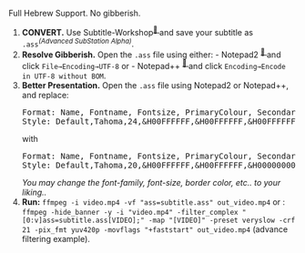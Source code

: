Full Hebrew Support. No gibberish. 

<ol>
<li>
<strong>CONVERT.</strong>
Use Subtitle-Workshop<sup><a href="http://subworkshop.sourceforge.net/" target="_blank">&#x1f4ce;︎ </a></sup> and save your subtitle as <code>.ass</code><sup><em>(Advanced SubStation Alpha)</em></sup>.
</li>
<li>
<strong>Resolve Gibberish.</strong>
Open the <code>.ass</code> file using either:
- Notepad2 <sup><a href="http://www.flos-freeware.ch/notepad2.html" target="_blank">&#x1f4ce;︎ </a></sup> and click <code>File→Encoding→UTF-8</code>
or
- Notepad++ <sup><a href="https://notepad-plus-plus.org/download/" target="_blank">&#x1f4ce;︎ </a></sup> and click <code>Encoding→Encode in UTF-8 without BOM</code>.
</li>
<li>
<strong>Better Presentation.</strong>
Open the <code>.ass</code> file using Notepad2 or Notepad++, and replace:
<pre>
Format: Name, Fontname, Fontsize, PrimaryColour, SecondaryColour, OutlineColour, BackColour, Bold, Italic, Underline, StrikeOut, ScaleX, ScaleY, Spacing, Angle, BorderStyle, Outline, Shadow, Alignment, MarginL, MarginR, MarginV, Encoding
Style: Default,Tahoma,24,&H00FFFFFF,&H00FFFFFF,&H00FFFFFF,&H00C0C0C0,-1,0,0,0,100,100,0,0.00,1,2,3,2,20,20,20,1
</pre>
with
<pre>
Format: Name, Fontname, Fontsize, PrimaryColour, SecondaryColour, OutlineColour, BackColour, Bold, Italic, Underline, StrikeOut, ScaleX, ScaleY, Spacing, Angle, BorderStyle, Outline, Shadow, Alignment, MarginL, MarginR, MarginV, Encoding
Style: Default,Tahoma,20,&H00FFFFFF,&H00FFFFFF,&H00000000,&H00000000,-1,0,0,0,100,100,0,0,1,1,0,2,10,10,20,1
</pre>
<em>You may change the font-family, font-size, border color, etc..  to your liking..</em> 
</li>
<li>
<strong>Run:</strong>
<code>ffmpeg -i video.mp4 -vf "ass=subtitle.ass" out_video.mp4</code>
or : <code>ffmpeg -hide_banner -y -i "video.mp4" -filter_complex "[0:v]ass=subtitle.ass[VIDEO];" -map "[VIDEO]" -preset veryslow -crf 21 -pix_fmt yuv420p -movflags "+faststart" out_video.mp4</code> (advance filtering example).
</li>
</ol>